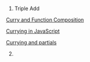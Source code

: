 1. Triple Add 

[Curry and Function Composition](https://medium.com/javascript-scene/curry-and-function-composition-2c208d774983)

[Currying in JavaScript](https://medium.com/@kbrainwave/currying-in-javascript-ce6da2d324fe)


[Currying and partials](https://javascript.info/currying-partials)

2.